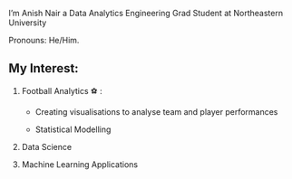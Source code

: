 I’m Anish Nair a Data Analytics Engineering Grad Student at Northeastern University

Pronouns: He/Him.

## My Interest:

1) Football Analytics :soccer: :

    - Creating visualisations to analyse team and player performances

    - Statistical Modelling


2) Data Science


3) Machine Learning Applications






<!---
AniNair14/AniNair14 is a ✨ special ✨ repository because its `README.md` (this file) appears on your GitHub profile.
You can click the Preview link to take a look at your changes.
--->
